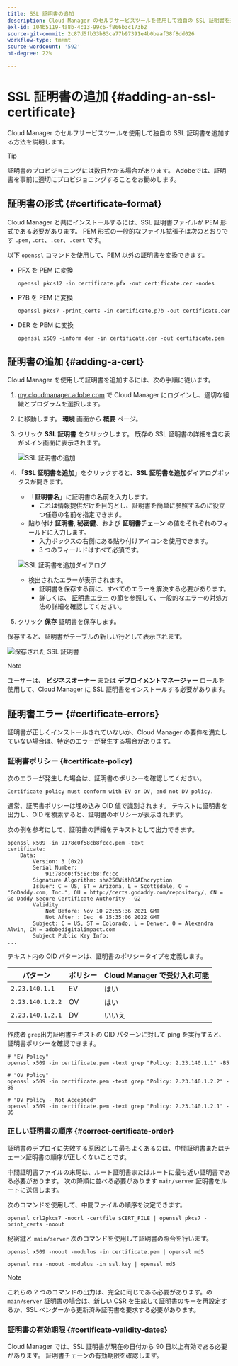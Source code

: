 ```yaml
---
title: SSL 証明書の追加
description: Cloud Manager のセルフサービスツールを使用して独自の SSL 証明書を追加する方法を説明します。
exl-id: 104b5119-4a8b-4c13-99c6-f866b3c173b2
source-git-commit: 2c87d5fb33b83ca77b97391e4b0baaf38f8dd026
workflow-type: tm+mt
source-wordcount: '592'
ht-degree: 22%

---
```


# SSL 証明書の追加 {#adding-an-ssl-certificate}

Cloud Manager のセルフサービスツールを使用して独自の SSL 証明書を追加する方法を説明します。

>[!TIP]
>
>証明書のプロビジョニングには数日かかる場合があります。 Adobeでは、証明書を事前に適切にプロビジョニングすることをお勧めします。

## 証明書の形式 {#certificate-format}

Cloud Manager と共にインストールするには、SSL 証明書ファイルが PEM 形式である必要があります。 PEM 形式の一般的なファイル拡張子は次のとおりです `.pem,` .`crt`、`.cer`、`.cert` です。

以下 `openssl` コマンドを使用して、PEM 以外の証明書を変換できます。

* PFX を PEM に変換

   ```shell
   openssl pkcs12 -in certificate.pfx -out certificate.cer -nodes
   ```

* P7B を PEM に変換

   ```shell
   openssl pkcs7 -print_certs -in certificate.p7b -out certificate.cer
   ```

* DER を PEM に変換

   ```shell
   openssl x509 -inform der -in certificate.cer -out certificate.pem
   ```

## 証明書の追加 {#adding-a-cert}

Cloud Manager を使用して証明書を追加するには、次の手順に従います。

1. [my.cloudmanager.adobe.com](https://my.cloudmanager.adobe.com/) で Cloud Manager にログインし、適切な組織とプログラムを選択します。

1. に移動します。 **環境** 画面から **概要** ページ。

1. クリック **SSL 証明書** をクリックします。 既存の SSL 証明書の詳細を含む表がメイン画面に表示されます。

   ![SSL 証明書の追加](/help/implementing/cloud-manager/assets/ssl/ssl-cert-1.png)

1. 「**SSL 証明書を追加**」をクリックすると、**SSL 証明書を追加**&#x200B;ダイアログボックスが開きます。

   * 「**証明書名**」に証明書の名前を入力します。
      * これは情報提供だけを目的とし、証明書を簡単に参照するのに役立つ任意の名前を指定できます。
   * 貼り付け **証明書**, **秘密鍵**、および **証明書チェーン** の値をそれぞれのフィールドに入力します。
      * 入力ボックスの右側にある貼り付けアイコンを使用できます。
      * 3 つのフィールドはすべて必須です。

   ![SSL 証明書を追加ダイアログ](/help/implementing/cloud-manager/assets/ssl/ssl-cert-02.png)

   * 検出されたエラーが表示されます。
      * 証明書を保存する前に、すべてのエラーを解決する必要があります。
      * 詳しくは、 [証明書エラー](#certificate-errors) の節を参照して、一般的なエラーの対処方法の詳細を確認してください。


1. クリック **保存** 証明書を保存します。

保存すると、証明書がテーブルの新しい行として表示されます。

![保存された SSL 証明書](/help/implementing/cloud-manager/assets/ssl/ssl-cert-3.png)

>[!NOTE]
>
>ユーザーは、 **ビジネスオーナー** または **デプロイメントマネージャー** ロールを使用して、Cloud Manager に SSL 証明書をインストールする必要があります。

## 証明書エラー {#certificate-errors}

証明書が正しくインストールされていないか、Cloud Manager の要件を満たしていない場合は、特定のエラーが発生する場合があります。

### 証明書ポリシー {#certificate-policy}

次のエラーが発生した場合は、証明書のポリシーを確認してください。

```text
Certificate policy must conform with EV or OV, and not DV policy.
```

通常、証明書ポリシーは埋め込み OID 値で識別されます。 テキストに証明書を出力し、OID を検索すると、証明書のポリシーが表示されます。

次の例を参考にして、証明書の詳細をテキストとして出力できます。

```text
openssl x509 -in 9178c0f58cb8fccc.pem -text
certificate:
    Data:
        Version: 3 (0x2)
        Serial Number:
            91:78:c0:f5:8c:b8:fc:cc
        Signature Algorithm: sha256WithRSAEncryption
        Issuer: C = US, ST = Arizona, L = Scottsdale, O = "GoDaddy.com, Inc.", OU = http://certs.godaddy.com/repository/, CN = Go Daddy Secure Certificate Authority - G2
        Validity
            Not Before: Nov 10 22:55:36 2021 GMT
            Not After : Dec  6 15:35:06 2022 GMT
        Subject: C = US, ST = Colorado, L = Denver, O = Alexandra Alwin, CN = adobedigitalimpact.com
        Subject Public Key Info:
...
```

テキスト内の OID パターンは、証明書のポリシータイプを定義します。

| パターン | ポリシー | Cloud Manager で受け入れ可能 |
|---|---|---|
| `2.23.140.1.1` | EV | はい |
| `2.23.140.1.2.2` | OV | はい |
| `2.23.140.1.2.1` | DV | いいえ |

作成者 `grep`出力証明書テキストの OID パターンに対して ping を実行すると、証明書ポリシーを確認できます。

```shell
# "EV Policy"
openssl x509 -in certificate.pem -text grep "Policy: 2.23.140.1.1" -B5

# "OV Policy"
openssl x509 -in certificate.pem -text grep "Policy: 2.23.140.1.2.2" -B5

# "DV Policy - Not Accepted"
openssl x509 -in certificate.pem -text grep "Policy: 2.23.140.1.2.1" -B5
```

### 正しい証明書の順序 {#correct-certificate-order}

証明書のデプロイに失敗する原因として最もよくあるのは、中間証明書またはチェーン証明書の順序が正しくないことです。

中間証明書ファイルの末尾は、ルート証明書またはルートに最も近い証明書である必要があります。 次の降順に並べる必要があります `main/server` 証明書をルートに送信します。

次のコマンドを使用して、中間ファイルの順序を決定できます。

```shell
openssl crl2pkcs7 -nocrl -certfile $CERT_FILE | openssl pkcs7 -print_certs -noout
```

秘密鍵と `main/server` 次のコマンドを使用して証明書の照合を行います。

```shell
openssl x509 -noout -modulus -in certificate.pem | openssl md5
```

```shell
openssl rsa -noout -modulus -in ssl.key | openssl md5
```

>[!NOTE]
>
>これらの 2 つのコマンドの出力は、完全に同じである必要があります。の `main/server` 証明書の場合は、新しい CSR を生成して証明書のキーを再設定するか、SSL ベンダーから更新済み証明書を要求する必要があります。

### 証明書の有効期限 {#certificate-validity-dates}

Cloud Manager では、SSL 証明書が現在の日付から 90 日以上有効である必要があります。 証明書チェーンの有効期限を確認します。
